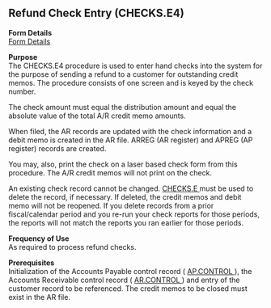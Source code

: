 ##  Refund Check Entry (CHECKS.E4)

<PageHeader />

**Form Details**  
[ Form Details ](CHECKS-E4-1/README.md)   

**Purpose**  
The CHECKS.E4 procedure is used to enter hand checks into the system for the
purpose of sending a refund to a customer for outstanding credit memos. The
procedure consists of one screen and is keyed by the check number.  
  
The check amount must equal the distribution amount and equal the absolute
value of the total A/R credit memo amounts.  
  
When filed, the AR records are updated with the check information and a debit
memo is created in the AR file. ARREG (AR register) and APREG (AP register)
records are created.  
  
You may, also, print the check on a laser based check form from this
procedure. The A/R credit memos will not print on the check.  
  
An existing check record cannot be changed. [ CHECKS.E ](../CHECKS-E/README.md) must be used to delete the record, if necessary. If deleted, the credit memos and debit memo will not be reopened. If you delete records from a prior fiscal/calendar period and you re-run your check reports for those periods, the reports will not match the reports you ran earlier for those periods. 

**Frequency of Use**  
As required to process refund checks.

**Prerequisites**  
Initialization of the Accounts Payable control record ( [ AP.CONTROL ](../AP-CONTROL/README.md) ), the Accounts Receivable control record ( [ AR.CONTROL ](AR-CONTROL/README.md) ) and entry of the customer record to be referenced. The credit memos to be closed must exist in the AR file. 

<badge text= "Version 8.10.57" vertical="middle" />

<PageFooter />